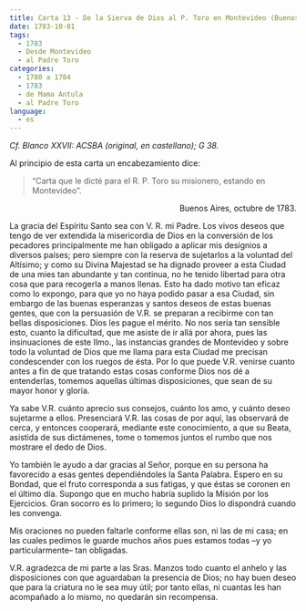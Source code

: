 ```yaml
---
title: Carta 13 - De la Sierva de Dios al P. Toro en Montevideo (Buenos Aires, octubre de 1783).
date: 1783-10-01
tags:
  - 1783
  - Desde Montevideo
  - al Padre Toro
categories:
  - 1780 a 1784
  - 1783
  - de Mama Antula
  - al Padre Toro
language:
  - es
---
```


_Cf. Blanco XXVII: ACSBA (original, en castellano); G 38._

Al principio de esta carta un encabezamiento dice:
> “Carta que le dicté para el R. P. Toro su misionero, estando en Montevideo”.

<div align="right">
Buenos Aires, octubre de 1783.
</div>

La gracia del Espíritu Santo sea con V. R. mi Padre. Los vivos deseos que tengo de ver extendida la misericordia de Dios en la conversión de los pecadores principalmente me han obligado a aplicar mis designios a diversos países; pero siempre con la reserva de sujetarlos a la voluntad del Altísimo; y como su Divina Majestad se ha dignado proveer a esta Ciudad de una mies tan abundante y tan continua, no he tenido libertad para otra cosa que para recogerla a manos llenas. Esto ha dado motivo tan eficaz como lo expongo, para que yo no haya podido pasar a esa Ciudad, sin embargo de las buenas esperanzas y santos deseos de estas buenas gentes, que con la persuasión de V.R. se preparan a recibirme con tan bellas disposiciones. Dios les pague el mérito. No nos sería tan sensible esto, cuanto la dificultad, que me asiste de ir allá por ahora, pues las insinuaciones de este Ilmo., las instancias grandes de Montevideo y sobre todo la voluntad de Dios que me llama para esta Ciudad me precisan condescender con los ruegos de ésta. Por lo que puede V.R. venirse cuanto antes a fin de que tratando estas cosas conforme Dios nos dé a entenderlas, tomemos aquellas últimas disposiciones, que sean de su mayor honor y gloria.

Ya sabe V.R. cuánto aprecio sus consejos, cuánto los amo, y cuánto deseo sujetarme a ellos. Presenciará V.R. las cosas de por aquí, las observará de cerca, y entonces cooperará, mediante este conocimiento, a que su Beata, asistida de sus dictámenes, tome o tomemos juntos el rumbo que nos mostrare el dedo de Dios.

Yo también le ayudo a dar gracias al Señor, porque en su persona ha favorecido a esas gentes dependiéndoles la Santa Palabra. Espero en su Bondad, que el fruto corresponda a sus fatigas, y que éstas se coronen en el último día. Supongo que en mucho habría suplido la Misión por los Ejercicios. Gran socorro es lo primero; lo segundo Dios lo dispondrá cuando les convenga.

Mis oraciones no pueden faltarle conforme ellas son, ni las de mi casa; en las cuales pedimos le guarde muchos años pues estamos todas –y yo particularmente– tan obligadas.

V.R. agradezca de mi parte a las Sras. Manzos todo cuanto el anhelo y las disposiciones con que aguardaban la presencia de Dios; no hay buen deseo que para la criatura no le sea muy útil; por tanto ellas, ni cuantas les han acompañado a lo mismo, no quedarán sin recompensa.
